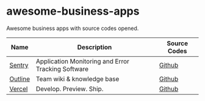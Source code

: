 # awesome-business-apps
Awesome business apps with source codes opened.

Name | Description | Source Codes
---|---|---
[Sentry](https://sentry.io/) | Application Monitoring and Error Tracking Software | [Github](https://github.com/getsentry/sentry)
[Outline](https://www.getoutline.com/) | Team wiki & knowledge base | [Github](https://github.com/outline/outline)
[Vercel](https://vercel.com/) | Develop. Preview. Ship. |  [Github](https://github.com/zeit)
